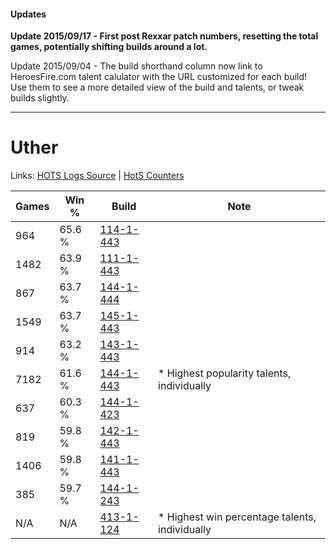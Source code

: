 #### Updates
**Update 2015/09/17 - First post Rexxar patch numbers, resetting the total games, potentially shifting builds around a lot.**

Update 2015/09/04 - The build shorthand column now link to HeroesFire.com talent calulator with the URL customized for each build!  
Use them to see a more detailed view of the build and talents, or tweak builds slightly.

***

# Uther

Links: [HOTS Logs Source](https://www.hotslogs.com/Sitewide/HeroDetails?Hero=Uther) | [HotS Counters](http://hotscounters.com/#/hero/Uther)

Games  | Win %  | Build     | Note
-----  | -----  | -----     | ----
964    | 65.6 % | [114-1-443](http://www.heroesfire.com/hots/talent-calculator/uther#gW53) | 
1482   | 63.9 % | [111-1-443](http://www.heroesfire.com/hots/talent-calculator/uther#gOmJ) | 
867    | 63.7 % | [144-1-444](http://www.heroesfire.com/hots/talent-calculator/uther#hfKa) | 
1549   | 63.7 % | [145-1-443](http://www.heroesfire.com/hots/talent-calculator/uther#hhmp) | 
914    | 63.2 % | [143-1-443](http://www.heroesfire.com/hots/talent-calculator/uther#hcuJ) | 
7182   | 61.6 % | [144-1-443](http://www.heroesfire.com/hots/talent-calculator/uther#hfKZ) | * Highest popularity talents, individually
637    | 60.3 % | [144-1-423](http://www.heroesfire.com/hots/talent-calculator/uther#hfKF) | 
819    | 59.8 % | [142-1-443](http://www.heroesfire.com/hots/talent-calculator/uther#haS3) | 
1406   | 59.8 % | [141-1-443](http://www.heroesfire.com/hots/talent-calculator/uther#hX_p) | 
385    | 59.7 % | [144-1-243](http://www.heroesfire.com/hots/talent-calculator/uther#hfHR) | 
N/A    | N/A    | [413-1-124](http://www.heroesfire.com/hots/talent-calculator/uther#rv-q) | * Highest win percentage talents, individually
